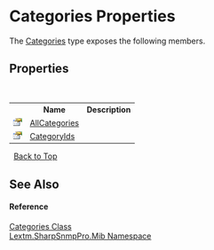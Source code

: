 # Categories Properties
 

The <a href="T_Lextm_SharpSnmpPro_Mib_Categories">Categories</a> type exposes the following members.


## Properties
&nbsp;<table><tr><th></th><th>Name</th><th>Description</th></tr><tr><td>![Public property](media/pubproperty.gif "Public property")</td><td><a href="P_Lextm_SharpSnmpPro_Mib_Categories_AllCategories">AllCategories</a></td><td /></tr><tr><td>![Public property](media/pubproperty.gif "Public property")</td><td><a href="P_Lextm_SharpSnmpPro_Mib_Categories_CategoryIds">CategoryIds</a></td><td /></tr></table>&nbsp;
<a href="#categories-properties">Back to Top</a>

## See Also


#### Reference
<a href="T_Lextm_SharpSnmpPro_Mib_Categories">Categories Class</a><br /><a href="N_Lextm_SharpSnmpPro_Mib">Lextm.SharpSnmpPro.Mib Namespace</a><br />